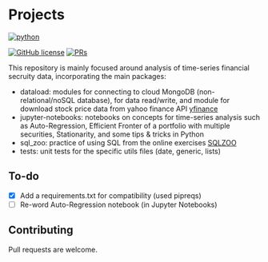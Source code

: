 # Projects

<p align="left">
    <a href="https://www.python.org/">
        <img src="https://ForTheBadge.com/images/badges/made-with-python.svg"
            alt="python"></a> &nbsp;
</p>

[![GitHub license](https://img.shields.io/badge/License-MIT-brightgreen.svg?style=flat-square)](https://github.com/VivekPa/AIAlpha/blob/master/LICENSE) 
[![PRs](https://img.shields.io/badge/PRs-welcome-brightgreen.svg?style=flat-square)](http://makeapullrequest.com)

This repository is mainly focused around analysis of time-series financial secruity data, incorporating the main packages:
* dataload: modules for connecting to cloud MongoDB (non-relational/noSQL database), for data read/write, and module for download stock price data from yahoo finance API [yfinance](https://github.com/ranaroussi/yfinance)
* jupyter-notebooks: notebooks on concepts for time-series analysis such as Auto-Regression, Efficient Fronter of a portfolio with multiple securities, Stationarity, and some tips & tricks in Python
* sql_zoo: practice of using SQL from the online exercises [SQLZOO](https://www.sqlzoo.net/)
* tests: unit tests for the specific utils files (date, generic, lists)

## To-do
- [X] Add a requirements.txt for compatibility (used pipreqs)
- [ ] Re-word Auto-Regression notebook (in Jupyter Notebooks)

## Contributing
Pull requests are welcome.
